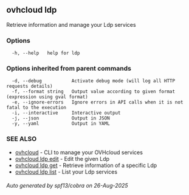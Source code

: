 ## ovhcloud ldp

Retrieve information and manage your Ldp services

### Options

```
  -h, --help   help for ldp
```

### Options inherited from parent commands

```
  -d, --debug           Activate debug mode (will log all HTTP requests details)
  -f, --format string   Output value according to given format (expression using gval format)
  -e, --ignore-errors   Ignore errors in API calls when it is not fatal to the execution
  -i, --interactive     Interactive output
  -j, --json            Output in JSON
  -y, --yaml            Output in YAML
```

### SEE ALSO

* [ovhcloud](ovhcloud.md)	 - CLI to manage your OVHcloud services
* [ovhcloud ldp edit](ovhcloud_ldp_edit.md)	 - Edit the given Ldp
* [ovhcloud ldp get](ovhcloud_ldp_get.md)	 - Retrieve information of a specific Ldp
* [ovhcloud ldp list](ovhcloud_ldp_list.md)	 - List your Ldp services

###### Auto generated by spf13/cobra on 26-Aug-2025
